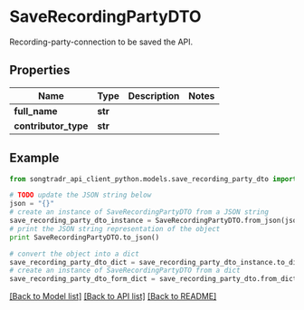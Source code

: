 # SaveRecordingPartyDTO

Recording-party-connection to be saved the API.

## Properties
Name | Type | Description | Notes
------------ | ------------- | ------------- | -------------
**full_name** | **str** |  | 
**contributor_type** | **str** |  | 

## Example

```python
from songtradr_api_client_python.models.save_recording_party_dto import SaveRecordingPartyDTO

# TODO update the JSON string below
json = "{}"
# create an instance of SaveRecordingPartyDTO from a JSON string
save_recording_party_dto_instance = SaveRecordingPartyDTO.from_json(json)
# print the JSON string representation of the object
print SaveRecordingPartyDTO.to_json()

# convert the object into a dict
save_recording_party_dto_dict = save_recording_party_dto_instance.to_dict()
# create an instance of SaveRecordingPartyDTO from a dict
save_recording_party_dto_form_dict = save_recording_party_dto.from_dict(save_recording_party_dto_dict)
```
[[Back to Model list]](../README.md#documentation-for-models) [[Back to API list]](../README.md#documentation-for-api-endpoints) [[Back to README]](../README.md)


